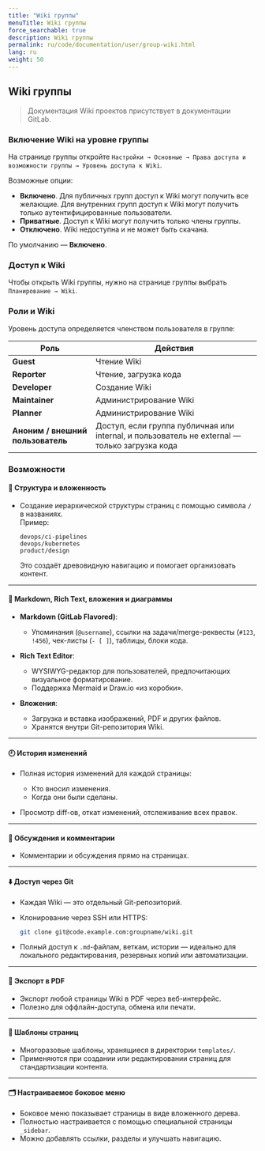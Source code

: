 ```yaml
---
title: "Wiki группы"
menuTitle: Wiki группы
force_searchable: true
description: Wiki группы
permalink: ru/code/documentation/user/group-wiki.html
lang: ru
weight: 50
---
```


## Wiki группы

> Документация Wiki проектов присутствует в документации  
> GitLab.

### Включение Wiki на уровне группы

На странице группы откройте `Настройки → Основные → Права доступа и возможности группы → Уровень доступа к Wiki`.

Возможные опции:
- **Включено**. Для публичных групп доступ к Wiki могут получить все желающие. Для внутренних групп доступ к Wiki могут получить только аутентифицированные пользователи.
- **Приватные**. Доступ к Wiki могут получить только члены группы.
- **Отключено**. Wiki недоступна и не может быть скачана.

По умолчанию — **Включено**.

### Доступ к Wiki

Чтобы открыть Wiki группы, нужно на странице группы выбрать `Планирование → Wiki`.

### Роли и Wiki

Уровень доступа определяется членством пользователя в группе:

| Роль                              | Действия                                                                                                          |
|-----------------------------------|------------------------------------------------------------------------------------------------------------------|
| **Guest**                         | Чтение Wiki                                                                                                      |
| **Reporter**                      | Чтение, загрузка кода                                                                                            |
| **Developer**                     | Создание Wiki                                                                                                     |
| **Maintainer**                    | Администрирование Wiki                                                                                           |
| **Planner**                       | Администрирование Wiki                                                                                           |
| **Аноним / внешний пользователь** | Доступ, если группа публичная или internal, и пользователь не external — только загрузка кода                   |

### Возможности

#### 📁 Структура и вложенность

- Создание иерархической структуры страниц с помощью символа `/` в названиях.  
  Пример:

  ```text
  devops/ci-pipelines
  devops/kubernetes
  product/design
  ```

  Это создаёт древовидную навигацию и помогает организовать контент.

---

#### 📝 Markdown, Rich Text, вложения и диаграммы

- **Markdown (GitLab Flavored)**:
  - Упоминания (`@username`), ссылки на задачи/merge-реквесты (`#123`, `!456`), чек-листы (`- [ ]`), таблицы, блоки кода.
  
- **Rich Text Editor**:
  - WYSIWYG-редактор для пользователей, предпочитающих визуальное форматирование.
  - Поддержка Mermaid и Draw.io «из коробки».

- **Вложения**:
  - Загрузка и вставка изображений, PDF и других файлов.
  - Хранятся внутри Git-репозитория Wiki.

---

#### 🕘 История изменений

- Полная история изменений для каждой страницы:
  - Кто вносил изменения.
  - Когда они были сделаны.
  
- Просмотр diff-ов, откат изменений, отслеживание всех правок.

---

#### 💬 Обсуждения и комментарии

- Комментарии и обсуждения прямо на страницах.

---

#### ⬇️ Доступ через Git

- Каждая Wiki — это отдельный Git-репозиторий.
- Клонирование через SSH или HTTPS:

  ```bash
  git clone git@code.example.com:groupname/wiki.git
  ```

- Полный доступ к `.md`-файлам, веткам, истории — идеально для локального редактирования, резервных копий или автоматизации.

---

#### 📄 Экспорт в PDF

- Экспорт любой страницы Wiki в PDF через веб-интерфейс.
- Полезно для оффлайн-доступа, обмена или печати.

---

#### 🧩 Шаблоны страниц

- Многоразовые шаблоны, хранящиеся в директории `templates/`.
- Применяются при создании или редактировании страниц для стандартизации контента.

---

#### 🗂 Настраиваемое боковое меню

- Боковое меню показывает страницы в виде вложенного дерева.
- Полностью настраивается с помощью специальной страницы `_sidebar`.
- Можно добавлять ссылки, разделы и улучшать навигацию.
